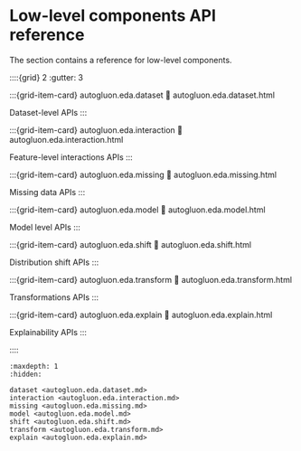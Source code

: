 # Low-level components API reference

The section contains a reference for low-level components.

::::{grid} 2
  :gutter: 3

:::{grid-item-card} autogluon.eda.dataset
   :link: autogluon.eda.dataset.html

   Dataset-level APIs
:::

:::{grid-item-card} autogluon.eda.interaction
   :link: autogluon.eda.interaction.html

   Feature-level interactions APIs
:::

:::{grid-item-card} autogluon.eda.missing
   :link: autogluon.eda.missing.html

   Missing data APIs
:::

:::{grid-item-card} autogluon.eda.model
   :link: autogluon.eda.model.html

   Model level APIs
:::

:::{grid-item-card} autogluon.eda.shift
   :link: autogluon.eda.shift.html

   Distribution shift APIs
:::

:::{grid-item-card} autogluon.eda.transform
   :link: autogluon.eda.transform.html

   Transformations APIs
:::

:::{grid-item-card} autogluon.eda.explain
   :link: autogluon.eda.explain.html

   Explainability APIs
:::

::::

```{toctree}
:maxdepth: 1
:hidden:

dataset <autogluon.eda.dataset.md>
interaction <autogluon.eda.interaction.md>
missing <autogluon.eda.missing.md>
model <autogluon.eda.model.md>
shift <autogluon.eda.shift.md>
transform <autogluon.eda.transform.md>
explain <autogluon.eda.explain.md>
```
